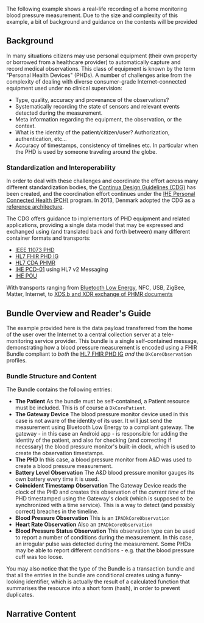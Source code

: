 The following example shows a real-life recording of a home monitoring blood pressure measurement. Due to the
size and complexity of this example, a bit of background and guidance on the contents will be provided

## Background

In many situations citizens may use personal equipment (their own property or borrowed from a healthcare
provider) to automatically capture and record medical observations. This class of equipment is known by the
term "Personal Health Devices" (PHDs). A number of challenges arise from the complexity of dealing with
diverse consumer-grade Internet-connected equipment used under no clinical supervision:

 - Type, quality, accuracy and provenance of the observations?
 - Systematically recording the state of sensors and relevant events detected during the measurement.
 - Meta information regarding the equipment, the observation, or the context.
 - What is the identity of the patient/citizen/user? Authorization, authentication, etc...
 - Accuracy of timestamps, consistency of timelines etc. In particular when the PHD is used by someone
   traveling around the globe.

### Standardization and Interoperability

In order to deal with these challenges and coordinate the effort across many different standardization bodies,
the [Continua Design Guidelines (CDG)](https://www.pchalliance.org/continua-design-guidelines) has been
created, and the coordination effort continues under the [IHE Personal Connected Health
(PCH)](https://wiki.ihe.net/index.php/Personal_Connected_Health) program. In 2013, Denmark adopted the CDG
as a [reference
architecture](https://sundhedsdatastyrelsen.dk/-/media/sds/filer/rammer-og-retningslinjer/referenceaktitektur-og-it-standarder/referencearkitektur/referencearchitecture-collecting-health-data-citizens.pdf).

The CDG offers guidance to implementors of PHD equipment and related applications, providing a single data
model that may be expressed and exchanged using (and translated back and forth between) many different
container formats and transports:

 - [IEEE 11073 PHD](http://11073.org/)
 - [HL7 FHIR PHD IG](http://hl7.org/fhir/uv/phd/)
 - [HL7 CDA PHMR](https://www.hl7.org/implement/standards/product_brief.cfm?product_id=33)
 - [IHE PCD-01](https://wiki.ihe.net/index.php/PCD_Technical_Framework) using HL7 v2 Messaging
 - [IHE POU](https://wiki.ihe.net/index.php/Personal_Health_Device_Observation_Upload)

With transports ranging from [Bluetooth Low
Energy](https://www.bluetooth.com/bluetooth-resources/personal-health-devices-transcoding/), NFC, USB,
ZigBee, Matter, Internet, to [XDS.b and XDR exchange of PHMR
documents](https://www.itu.int/rec/dologin_pub.asp?lang=e&id=T-REC-H.813-201911-I!!PDF-E&type=items)



## Bundle Overview and Reader's Guide

The example provided here is the data payload transferred from the home of the user over the Internet to a
central collection server at a tele-monitoring service provider. This bundle is a single self-contained
message, demonstrating how a blood pressure measurement is encoded using a FHIR Bundle compliant to *both* the
[HL7 FHIR PHD IG](http://hl7.org/fhir/uv/phd/) *and* the `DkCoreObservation` profiles.

### Bundle Structure and Content

The Bundle contains the following entries:

 - **The Patient** As the bundle must be self-contained, a Patient resource must be included. This is of
   course a `DkCorePatient`.
 - **The Gateway Device** The blood pressure monitor device used in this case is not aware of the identity of
   its user. It will just send the measurement using Bluetooth Low Energy to a compliant gateway. The
   gateway - in this case an Android app - is responsible for adding the identity of the patient, and also for
   checking (and correcting if necessary) the blood pressure monitor's built-in clock, which is used to create
   the observation timestamps.
 - **The PHD** In this case, a blood pressure monitor from A&D was used to create a blood pressure
   measurement.
 - **Battery Level Observation** The A&D blood pressure monitor gauges its own battery every time it is used.
 - **Coincident Timestamp Observation** The Gateway Device reads the clock of the PHD and creates this
   observation of the *current time* of the PHD timestamped using the Gateway's clock (which is supposed to be
   synchronized with a time service). This is a way to detect (and possibly correct) breaches in the timeline.
 - **Blood Pressure Observation** This is an `IPADkCoreObservation`
 - **Heart Rate Observation** Also an `IPADkCoreObservation`
 - **Blood Pressure Status Observation** This observation type can be used to report a number of conditions
   during the measurement. In this case, an irregular pulse was detected during the measurement. Some PHDs may
   be able to report different conditions - e.g. that the blood pressure cuff was too loose.
   
 You may also notice that the type of the Bundle is a transaction bundle and that all the entries in the
 bundle are conditional creates using a funny-looking identifier, which is actually the result of a calculated
 function that summarises the resource into a short form (hash), in order to prevent duplicates.


## Narrative Content

